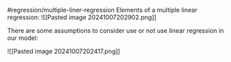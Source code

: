 #regression/multiple-liner-regression
Elements of a multiple linear regression:
![[Pasted image 20241007202902.png]]

There are some assumptions to consider use or not use linear regression in our model:

![[Pasted image 20241007202417.png]]
